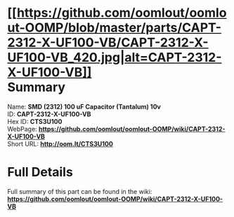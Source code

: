 
[[https://github.com/oomlout/oomlout-OOMP/blob/master/parts/CAPT-2312-X-UF100-VB/CAPT-2312-X-UF100-VB_420.jpg|alt=CAPT-2312-X-UF100-VB]]     
Summary
=================
  
Name: __SMD (2312) 100 uF Capacitor (Tantalum) 10v__    
ID: __CAPT-2312-X-UF100-VB__   
Hex ID: __CTS3U100__   
WebPage: __https://github.com/oomlout/oomlout-OOMP/wiki/CAPT-2312-X-UF100-VB__   
Short URL: __http://oom.lt/CTS3U100__   

Full Details
==========================
Full summary of this part can be found in the wiki:   
__https://github.com/oomlout/oomlout-OOMP/wiki/CAPT-2312-X-UF100-VB__    

